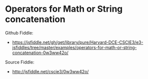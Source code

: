 # Operators for Math or String concatenation

Github Fiddle:
- https://jsfiddle.net/gh/get/library/pure/Harvard-DCE-CSCIE3/e3-jsfiddles/tree/master/examples/operators-for-math-or-string-concatenation-0w3ww42o/

Source Fiddle:
- http://jsfiddle.net/cscie3/0w3ww42o/

